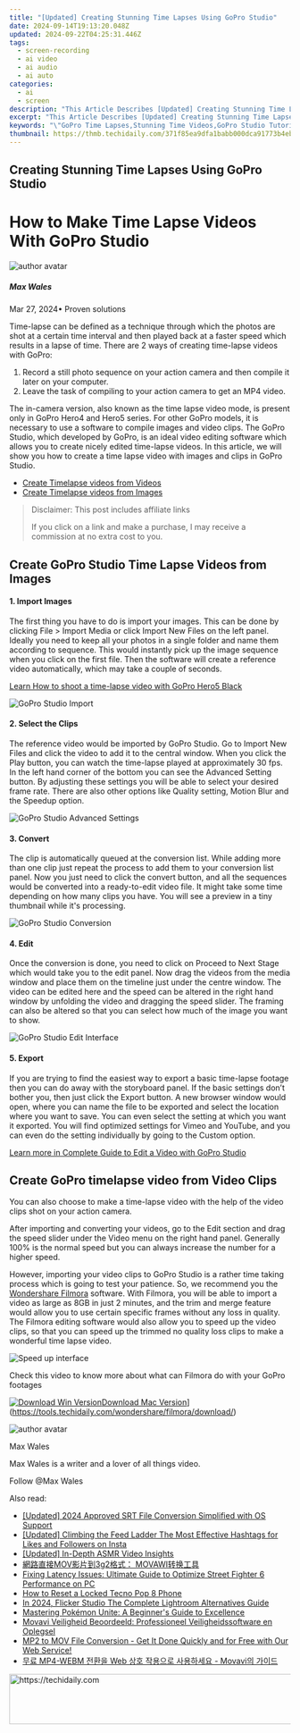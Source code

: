 ```yaml
---
title: "[Updated] Creating Stunning Time Lapses Using GoPro Studio"
date: 2024-09-14T19:13:20.048Z
updated: 2024-09-22T04:25:31.446Z
tags: 
  - screen-recording
  - ai video
  - ai audio
  - ai auto
categories: 
  - ai
  - screen
description: "This Article Describes [Updated] Creating Stunning Time Lapses Using GoPro Studio"
excerpt: "This Article Describes [Updated] Creating Stunning Time Lapses Using GoPro Studio"
keywords: "\"GoPro Time Lapses,Stunning Time Videos,GoPro Studio Tutorials,Professional Time Lapse,GoPro Creative Techniques,Time-Lapse Photography with GoPro,Crafting High-Quality Time-Lapses\""
thumbnail: https://thmb.techidaily.com/371f85ea9dfa1babb000dca91773b4eb09149fff5b762b5c34efcbd5187b5306.jpg
---
```


## Creating Stunning Time Lapses Using GoPro Studio

# How to Make Time Lapse Videos With GoPro Studio

![author avatar](https://images.wondershare.com/filmora/article-images/max-wales-author.jpg)

##### Max Wales

 Mar 27, 2024• Proven solutions

Time-lapse can be defined as a technique through which the photos are shot at a certain time interval and then played back at a faster speed which results in a lapse of time. There are 2 ways of creating time-lapse videos with GoPro:

1. Record a still photo sequence on your action camera and then compile it later on your computer.
2. Leave the task of compiling to your action camera to get an MP4 video.

The in-camera version, also known as the time lapse video mode, is present only in GoPro Hero4 and Hero5 series. For other GoPro models, it is necessary to use a software to compile images and video clips. The GoPro Studio, which developed by GoPro, is an ideal video editing software which allows you to create nicely edited time-lapse videos. In this article, we will show you how to create a time lapse video with images and clips in GoPro Studio.

* [Create Timelapse videos from Videos](#part1)
* [Create Timelapse videos from Images](#part2)

>  Disclaimer: This post includes affiliate links
>
>  If you click on a link and make a purchase, I may receive a commission at no extra cost to you.
>

## Create GoPro Studio Time Lapse Videos from Images

#### **1. Import Images**

The first thing you have to do is import your images. This can be done by clicking File > Import Media or click Import New Files on the left panel. Ideally you need to keep all your photos in a single folder and name them according to sequence. This would instantly pick up the image sequence when you click on the first file. Then the software will create a reference video automatically, which may take a couple of seconds.

[Learn How to shoot a time-lapse video with GoPro Hero5 Black](https://tools.techidaily.com/wondershare/filmora/download/)

![GoPro Studio Import](https://images.wondershare.com/filmora/article-images/import-gopro-studio.jpg)

#### **2. Select the Clips**

The reference video would be imported by GoPro Studio. Go to Import New Files and click the video to add it to the central window. When you click the Play button, you can watch the time-lapse played at approximately 30 fps. In the left hand corner of the bottom you can see the Advanced Setting button. By adjusting these settings you will be able to select your desired frame rate. There are also other options like Quality setting, Motion Blur and the Speedup option.

![GoPro Studio Advanced Settings](https://images.wondershare.com/filmora/article-images/advanced-settings-gopro-studio.jpg)

#### **3. Convert**

The clip is automatically queued at the conversion list. While adding more than one clip just repeat the process to add them to your conversion list panel. Now you just need to click the convert button, and all the sequences would be converted into a ready-to-edit video file. It might take some time depending on how many clips you have. You will see a preview in a tiny thumbnail while it's processing.

![GoPro Studio Conversion](https://images.wondershare.com/filmora/article-images/edit-video-with-gopro-studio-4.jpg)

#### **4. Edit**

Once the conversion is done, you need to click on Proceed to Next Stage which would take you to the edit panel. Now drag the videos from the media window and place them on the timeline just under the centre window. The video can be edited here and the speed can be altered in the right hand window by unfolding the video and dragging the speed slider. The framing can also be altered so that you can select how much of the image you want to show.

![GoPro Studio Edit Interface](https://images.wondershare.com/filmora/article-images/edit-interface-gopro-studio.jpg)

#### **5. Export**

If you are trying to find the easiest way to export a basic time-lapse footage then you can do away with the storyboard panel. If the basic settings don’t bother you, then just click the Export button. A new browser window would open, where you can name the file to be exported and select the location where you want to save. You can even select the setting at which you want it exported. You will find optimized settings for Vimeo and YouTube, and you can even do the setting individually by going to the Custom option.

[Learn more in Complete Guide to Edit a Video with GoPro Studio](https://tools.techidaily.com/wondershare/filmora/download/)

## Create GoPro timelapse video from Video Clips

You can also choose to make a time-lapse video with the help of the video clips shot on your action camera.

After importing and converting your videos, go to the Edit section and drag the speed slider under the Video menu on the right hand panel. Generally 100% is the normal speed but you can always increase the number for a higher speed.

However, importing your video clips to GoPro Studio is a rather time taking process which is going to test your patience. So, we recommend you the [Wondershare Filmora](https://tools.techidaily.com/wondershare/filmora/download/) software. With Filmora, you will be able to import a video as large as 8GB in just 2 minutes, and the trim and merge feature would allow you to use certain specific frames without any loss in quality. The Filmora editing software would also allow you to speed up the video clips, so that you can speed up the trimmed no quality loss clips to make a wonderful time lapse video.

![Speed up interface](https://images.wondershare.com/filmora/article-images/speed-effect-speed-add-marker.png)

Check this video to know more about what can Filmora do with your GoPro footages

[![Download Win Version](https://images.wondershare.com/filmora/guide/download-btn-win.jpg)](https://tools.techidaily.com/wondershare/filmora/download/)[Download Mac Version](https://images.wondershare.com/filmora/guide/download-btn-mac.jpg)](https://tools.techidaily.com/wondershare/filmora/download/)

![author avatar](https://images.wondershare.com/filmora/article-images/max-wales-author.jpg)

Max Wales

Max Wales is a writer and a lover of all things video.

Follow @Max Wales


<ins class="adsbygoogle"
     style="display:block"
     data-ad-format="autorelaxed"
     data-ad-client="ca-pub-7571918770474297"
     data-ad-slot="1223367746"></ins>



<ins class="adsbygoogle"
     style="display:block"
     data-ad-client="ca-pub-7571918770474297"
     data-ad-slot="8358498916"
     data-ad-format="auto"
     data-full-width-responsive="true"></ins>


<span class="atpl-alsoreadstyle">Also read:</span>
<div><ul>
<li><a href="https://article-helps.techidaily.com/updated-2024-approved-srt-file-conversion-simplified-with-os-support/"><u>[Updated] 2024 Approved SRT File Conversion Simplified with OS Support</u></a></li>
<li><a href="https://instagram-video-files.techidaily.com/updated-climbing-the-feed-ladder-the-most-effective-hashtags-for-likes-and-followers-on-insta/"><u>[Updated] Climbing the Feed Ladder The Most Effective Hashtags for Likes and Followers on Insta</u></a></li>
<li><a href="https://youtube-lab.techidaily.com/ed-in-depth-asmr-video-insights/"><u>[Updated] In-Depth ASMR Video Insights</u></a></li>
<li><a href="https://fox-links.techidaily.com/mov3g2-movawi/"><u>網路直接MOV影片到3g2格式： MOVAWI转换工具</u></a></li>
<li><a href="https://program-issues.techidaily.com/fixing-latency-issues-ultimate-guide-to-optimize-street-fighter-6-performance-on-pc/"><u>Fixing Latency Issues: Ultimate Guide to Optimize Street Fighter 6 Performance on PC</u></a></li>
<li><a href="https://unlock-android.techidaily.com/how-to-reset-a-locked-tecno-pop-8-phone-by-drfone-android/"><u>How to Reset a Locked Tecno Pop 8 Phone</u></a></li>
<li><a href="https://some-techniques.techidaily.com/in-2024-flicker-studio-the-complete-lightroom-alternatives-guide/"><u>In 2024, Flicker Studio The Complete Lightroom Alternatives Guide</u></a></li>
<li><a href="https://tech-recovery.techidaily.com/mastering-pokemon-unite-a-beginners-guide-to-excellence/"><u>Mastering Pokémon Unite: A Beginner's Guide to Excellence</u></a></li>
<li><a href="https://fox-links.techidaily.com/movavi-veiligheid-beoordeeld-professioneel-veiligheidssoftware-en-oplegsel/"><u>Movavi Veiligheid Beoordeeld: Professioneel Veiligheidssoftware en Oplegsel</u></a></li>
<li><a href="https://fox-links.techidaily.com/mp2-to-mov-file-conversion-get-it-done-quickly-and-for-free-with-our-web-service/"><u>MP2 to MOV File Conversion - Get It Done Quickly and for Free with Our Web Service!</u></a></li>
<li><a href="https://fox-links.techidaily.com/mp4-webm-web-movavi/"><u>무료 MP4-WEBM 전환을 Web 상호 작용으로 사용하세요 - Movavi의 가이드</u></a></li>
</ul></div>

<!-- affiliate ads begin -->
<a href="https://appsumo.8odi.net/c/5597632/2044582/7443" target="_top" id="2044582">
  <img src="//a.impactradius-go.com/display-ad/7443-2044582" border="0" alt="https://techidaily.com" width="728" height="90"/>
</a>
<img height="0" width="0" src="https://appsumo.8odi.net/i/5597632/2044582/7443" style="position:absolute;visibility:hidden;" border="0" />
<!-- affiliate ads end -->

